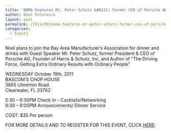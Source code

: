 ```yaml
---
title: 'BAMA Features Mr. Peter Schutz &#8211; Former CEO of Porsche AG'
author: Noel McCormick
layout: post
permalink: /2011/09/bama-features-mr-peter-schutz-former-ceo-of-porsche-ag/
categories:
  - Events
---
```

Noel plans to join the Bay Area Manufacturer’s Association for dinner and drinks with Guest Speaker Mr. Peter Schutz, former President & CEO of Porsche AG, Founder of Harris & Schutz, Inc, and Author of “The Driving Force, Getting Extra Ordinary Results with Ordinary People”

WEDNESDAY October 19th, 2011  
BASCOM’S CHOP HOUSE  
3665 Ulmerton Road  
Clearwater, FL 33762

5:30 – 6:30PM Check In – Cocktails/Networking  
6:30 – 8:00PM Announcements/ Dinner Service

COST: $35 Per person

FOR MORE DETAILS AND TO REGISTER FOR THIS EVENT, CLICK <a href="http://bamaoctoberdinner.eventbrite.com/ " target="_blank">HERE</a>: